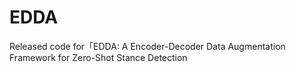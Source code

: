 # EDDA
Released code for「EDDA: A Encoder-Decoder Data Augmentation Framework for Zero-Shot Stance Detection

